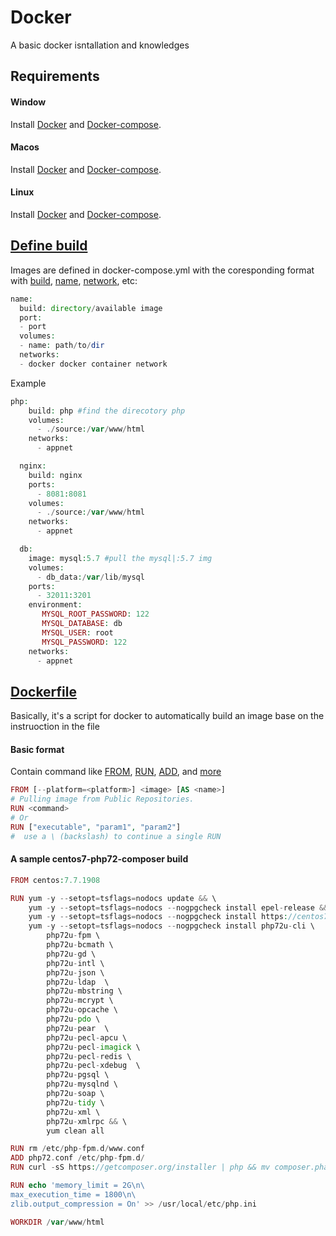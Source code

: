 # Docker
A basic docker isntallation and knowledges
## Requirements
#### Window
Install [Docker](https://docs.docker.com/docker-for-windows/install/) and [Docker-compose](https://docs.docker.com/compose/install/#install-compose).
#### Macos
Install [Docker](https://docs.docker.com/docker-for-mac/install/) and [Docker-compose](https://docs.docker.com/compose/install/#install-compose).
#### Linux
Install [Docker](https://docs.docker.com/install/linux/docker-ce/ubuntu/) and [Docker-compose](https://docs.docker.com/compose/install/#install-compose).
## [Define build](https://docs.docker.com/compose/compose-file/)
Images are defined in docker-compose.yml with the coresponding format with [build](https://docs.docker.com/compose/compose-file/#build), [name](https://docs.docker.com/compose/compose-file/#credential_spec), [network](https://github.com/docker/labs/blob/master/networking/README.md), etc:
```php
name:
  build: directory/available image
  port:
  - port
  volumes:
  - name: path/to/dir
  networks:
  - docker docker container network
```
Example
```php
php:
    build: php #find the direcotory php 
    volumes:
      - ./source:/var/www/html
    networks:
      - appnet

  nginx:
    build: nginx
    ports:
      - 8081:8081
    volumes:
      - ./source:/var/www/html
    networks:
      - appnet

  db:
    image: mysql:5.7 #pull the mysql|:5.7 img
    volumes:
      - db_data:/var/lib/mysql
    ports:
      - 32011:3201
    environment:
       MYSQL_ROOT_PASSWORD: 122
       MYSQL_DATABASE: db
       MYSQL_USER: root
       MYSQL_PASSWORD: 122
    networks:
      - appnet
```
## [Dockerfile](https://docs.docker.com/engine/reference/builder/)
Basically, it's a script for docker to automatically build an image base on the instruoction in the file
#### Basic format
Contain command like [FROM](https://docs.docker.com/engine/reference/builder/#from), [RUN](https://docs.docker.com/engine/reference/builder/#run), [ADD](https://docs.docker.com/engine/reference/builder/#cmd), and [more](https://docs.docker.com/engine/reference/builder/)
```php
FROM [--platform=<platform>] <image> [AS <name>]
# Pulling image from Public Repositories.
RUN <command>
# Or
RUN ["executable", "param1", "param2"]
#  use a \ (backslash) to continue a single RUN
```
#### A sample centos7-php72-composer build 
```php
FROM centos:7.7.1908

RUN yum -y --setopt=tsflags=nodocs update && \
    yum -y --setopt=tsflags=nodocs --nogpgcheck install epel-release && \
    yum -y --setopt=tsflags=nodocs --nogpgcheck install https://centos7.iuscommunity.org/ius-release.rpm && \
    yum -y --setopt=tsflags=nodocs --nogpgcheck install php72u-cli \
        php72u-fpm \
        php72u-bcmath \
        php72u-gd \
        php72u-intl \
        php72u-json \
        php72u-ldap  \
        php72u-mbstring \
        php72u-mcrypt \
        php72u-opcache \
        php72u-pdo \
        php72u-pear  \
        php72u-pecl-apcu \
        php72u-pecl-imagick \
        php72u-pecl-redis \
        php72u-pecl-xdebug  \
        php72u-pgsql \
        php72u-mysqlnd \
        php72u-soap \
        php72u-tidy \
        php72u-xml \
        php72u-xmlrpc && \
        yum clean all

RUN rm /etc/php-fpm.d/www.conf
ADD php72.conf /etc/php-fpm.d/
RUN curl -sS https://getcomposer.org/installer | php && mv composer.phar /usr/local/bin/composer

RUN echo 'memory_limit = 2G\n\
max_execution_time = 1800\n\
zlib.output_compression = On' >> /usr/local/etc/php.ini

WORKDIR /var/www/html
```
